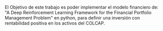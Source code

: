 El Objetivo de este trabajo es poder implementar el modelo financiero de: "A Deep Reinforcement Learning Framework for the
Financial Portfolio Management Problem" en python, para definir una inversión con rentabilidad positiva en los activos del COLCAP.
